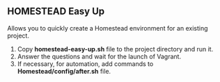 ## HOMESTEAD Easy Up

Allows you to quickly create a Homestead environment for an existing project.

1. Copy **homestead-easy-up.sh** file to the project directory and run it.
2. Answer the questions and wait for the launch of Vagrant.
3. If necessary, for automation, add commands to **Homestead/config/after.sh** file.
